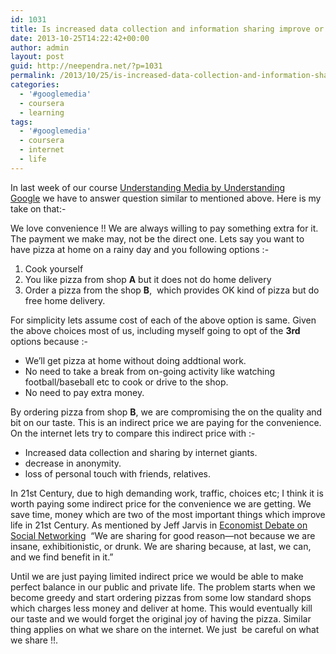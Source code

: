 ```yaml
---
id: 1031
title: Is increased data collection and information sharing improve or damage 21st-century life?
date: 2013-10-25T14:22:42+00:00
author: admin
layout: post
guid: http://neependra.net/?p=1031
permalink: /2013/10/25/is-increased-data-collection-and-information-sharing-improve-or-damage-21st-century-life/
categories:
  - '#googlemedia'
  - coursera
  - learning
tags:
  - '#googlemedia'
  - coursera
  - internet
  - life
---
```

In last week of our course [Understanding Media by Understanding Google](https://www.coursera.org/course/googlemedia) we have to answer question similar to mentioned above. Here is my take on that:-
  
We love convenience !! We are always willing to pay something extra for it. The payment we make may, not be the direct one. Lets say you want to have pizza at home on a rainy day and you following options :-

  1. Cook yourself
  2. You like pizza from shop **A** but it does not do home delivery
  3. Order a pizza from the shop **B**,  which provides OK kind of pizza but do free home delivery.

For simplicity lets assume cost of each of the above option is same. Given the above choices most of us, including myself going to opt of the **3rd** options because :-

  * We&#8217;ll get pizza at home without doing addtional work.
  * No need to take a break from on-going activity like watching football/baseball etc to cook or drive to the shop.
  * No need to pay extra money.

By ordering pizza from shop **B**, we are compromising the on the quality and bit on our taste. This is an indirect price we are paying for the convenience. On the internet lets try to compare this indirect price with :-

  * Increased data collection and sharing by internet giants.
  * decrease in anonymity.
  * loss of personal touch with friends, relatives.

In 21st Century, due to high demanding work, traffic, choices etc; I think it is worth paying some indirect price for the convenience we are getting. We save time, money which are two of the most important things which improve life in 21st Century. As mentioned by Jeff Jarvis in <a title="Link: http://www.economist.com/debate/overview/222" href="http://www.economist.com/debate/overview/222" target="_blank">Economist Debate on Social Networking</a>  &#8220;We are sharing for good reason—not because we are insane, exhibitionistic, or drunk. We are sharing because, at last, we can, and we find benefit in it.&#8221;
  
Until we are just paying limited indirect price we would be able to make perfect balance in our public and private life. The problem starts when we become greedy and start ordering pizzas from some low standard shops which charges less money and deliver at home. This would eventually kill our taste and we would forget the original joy of having the pizza. Similar thing applies on what we share on the internet. We just  be careful on what we share !!.